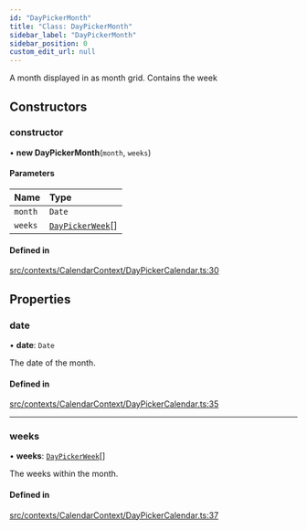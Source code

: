 ```yaml
---
id: "DayPickerMonth"
title: "Class: DayPickerMonth"
sidebar_label: "DayPickerMonth"
sidebar_position: 0
custom_edit_url: null
---
```


A month displayed in as month grid. Contains the week

## Constructors

### constructor

• **new DayPickerMonth**(`month`, `weeks`)

#### Parameters

| Name | Type |
| :------ | :------ |
| `month` | `Date` |
| `weeks` | [`DayPickerWeek`](/api/classes/DayPickerWeek.md)[] |

#### Defined in

[src/contexts/CalendarContext/DayPickerCalendar.ts:30](https://github.com/gpbl/react-day-picker/blob/cd80be68f/src/contexts/CalendarContext/DayPickerCalendar.ts#L30)

## Properties

### date

• **date**: `Date`

The date of the month.

#### Defined in

[src/contexts/CalendarContext/DayPickerCalendar.ts:35](https://github.com/gpbl/react-day-picker/blob/cd80be68f/src/contexts/CalendarContext/DayPickerCalendar.ts#L35)

___

### weeks

• **weeks**: [`DayPickerWeek`](/api/classes/DayPickerWeek.md)[]

The weeks within the month.

#### Defined in

[src/contexts/CalendarContext/DayPickerCalendar.ts:37](https://github.com/gpbl/react-day-picker/blob/cd80be68f/src/contexts/CalendarContext/DayPickerCalendar.ts#L37)
